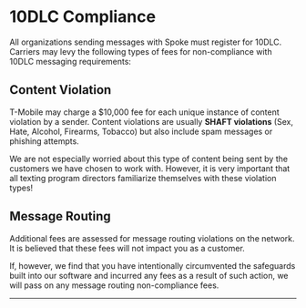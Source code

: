 # 10DLC Compliance

All organizations sending messages with Spoke must register for 10DLC. Carriers may levy the following types of fees for non-compliance with 10DLC messaging requirements:

## Content Violation

T-Mobile may charge a $10,000 fee for each unique instance of content violation by a sender. Content violations are usually **SHAFT violations** (Sex, Hate, Alcohol, Firearms, Tobacco) but also include spam messages or phishing attempts. 

We are not especially worried about this type of content being sent by the customers we have chosen to work with. However, it is very important that all texting program directors familiarize themselves with these violation types!

## Message Routing

Additional fees are assessed for message routing violations on the network. It is believed that these fees will not impact you as a customer.

If, however, we find that you have intentionally circumvented the safeguards built into our software and incurred any fees as a result of such action, we will pass on any message routing non-compliance fees.

---
